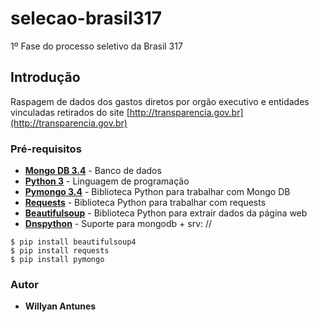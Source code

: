 # selecao-brasil317
1º Fase do processo seletivo da Brasil 317

## Introdução
Raspagem de dados dos gastos diretos por orgão executivo e entidades vinculadas retirados do site [http://transparencia.gov.br](http://transparencia.gov.br)


### Pré-requisitos
* __[Mongo DB 3.4](https://www.mongodb.com/)__ - Banco de dados
* __[Python 3](https://www.python.org/)__ - Linguagem de programação
* __[Pymongo 3.4](https://api.mongodb.com/python/current/)__ - Biblioteca Python para trabalhar com Mongo DB
* __[Requests](http://docs.python-requests.org/en/master/)__ - Biblioteca Python para trabalhar com requests
* __[Beautifulsoup](https://www.crummy.com/software/BeautifulSoup/bs4/doc/)__ - Biblioteca Python para extrair dados da página web
* __[Dnspython](https://pypi.python.org/pypi/dnspython)__ - Suporte para mongodb + srv: //

```
$ pip install beautifulsoup4
$ pip install requests
$ pip install pymongo 
```

### Autor
* **Willyan Antunes** 

